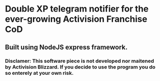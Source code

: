 # Double XP telegram notifier for the ever-growing Activision Franchise CoD
## Built using NodeJS express framework.
### Disclamer: This software piece is not developed nor maitened by Activision Blizzard. If you decide to use the program you do so enterely at your own risk.